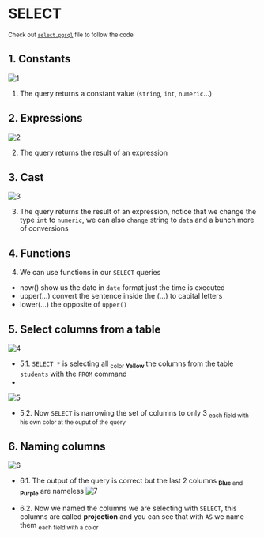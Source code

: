# SELECT

<sub> Check out [`select.pgsql`](select.pgsql) file to follow the code </sub>

## 1. Constants
![1](https://github.com/RogerCL24/pgSQL/assets/90930371/0feb724b-8eea-4d12-b13f-1a6bc4809c6d)

1. The query returns a constant value (`string`, `int`, `numeric`...)

## 2. Expressions
![2](https://github.com/RogerCL24/pgSQL/assets/90930371/719306fc-5cc0-4624-885f-dd8e2f271f16)

2. The query returns the result of an expression 

## 3. Cast
![3](https://github.com/RogerCL24/pgSQL/assets/90930371/d581c110-c179-46d9-ac7a-94d8ea504fb3)

3. The query returns the result of an expression, notice that we change the type `int` to `numeric`, we can also `change` string to `data` and a bunch more of conversions

## 4. Functions

4. We can use functions in our `SELECT` queries
- now() show us the date in `date` format just the time is executed
- upper(...) convert the sentence inside the (...) to capital letters
- lower(...) the opposite of `upper()`

## 5. Select columns from a table
![4](https://github.com/RogerCL24/pgSQL/assets/90930371/d5588282-7bd5-46ab-9bf6-118bf310f751)

- 5.1. `SELECT *` is selecting all <sub> color **Yellow** </sub> the columns from the table `students` with the `FROM` command
- 
![5](https://github.com/RogerCL24/pgSQL/assets/90930371/7bb78cea-773a-4c6d-acfa-7eb0d4e149c8)

- 5.2. Now `SELECT` is narrowing the set of columns to only 3 <sub> each field with his own color at the ouput of the query</sub>

## 6. Naming columns
![6](https://github.com/RogerCL24/pgSQL/assets/90930371/6341332f-1556-4edb-abfd-a6e6c78018ff)

- 6.1. The output of the query is correct but the last 2 columns <sub> **Blue** and **Purple**</sub> are nameless 
![7](https://github.com/RogerCL24/pgSQL/assets/90930371/e1ca0eef-28b8-4290-aa2c-8cda77869f52)

- 6.2. Now we named the columns we are selecting with `SELECT`, this columns are called **projection** and you can see that with `AS` we name them <sub> each field with a color</sub>
